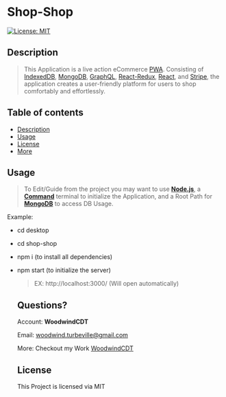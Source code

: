 # Shop-Shop

[![License: MIT](https://img.shields.io/badge/License-MIT-green.svg)](https://opensource.org/licenses/MIT)
  
  ## Description

  > This Application is a live action eCommerce [PWA](https://web.dev/progressive-web-apps/). Consisting of [IndexedDB](https://developer.mozilla.org/en-US/docs/Web/API/IndexedDB_API), [MongoDB](https://www.mongodb.com/), [GraphQL](https://graphql.org/), [React-Redux](https://react-redux.js.org/), [React](https://reactjs.org/), and [Stripe](https://www.npmjs.com/package/stripe), the application creates a user-friendly platform for users to shop comfortably and effortlessly.
  
  ## Table of contents
  
  - [Description](#Description)
  - [Usage](#Usage)
  - [License](#License)
  - [More](#Questions)
  
  ## Usage
  
  > To Edit/Guide from the project you may want to use [**Node.js**](https://nodejs.org/en/), a [**Command**](https://docs.microsoft.com/en-us/windows-server/administration/windows-commands/cmd) terminal to initialize the Application, and a Root Path for [**MongoDB**](https://www.mongodb.com/) to access DB Usage.

Example:
- cd desktop
- cd shop-shop
- npm i (to install all dependencies)
- npm start (to initialize the server)
    > EX: http://localhost:3000/ (Will open automatically)

  ## Questions?

  Account: **WoodwindCDT**

  Email: woodwind.turbeville@gmail.com

  More: Checkout my Work [WoodwindCDT](https://github.com/WoodwindCDT)

  ## License
  This Project is licensed via MIT